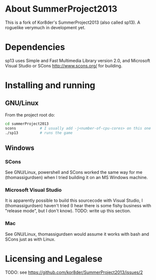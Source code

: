 # About SummerProject2013
This is a fork of Kor8der's SummerProject2013 (also called sp13). A roguelike 
verymuch in development yet.

# Dependencies
sp13 uses Simple and Fast Multimedia Library version 2.0, and Microsoft Visual 
Studio or SCons <http://www.scons.org/> for building.

# Installing and running

## GNU/Linux
From the project root do:

```sh
cd summerProject2013
scons  			# I usually add -j<number-of-cpu-cores> on this one
./sp13 			# runs the game
```

## Windows
### SCons
See GNU/Linux, powershell and SCons worked the same way for me 
(thomassigurdsen) when I tried building it on an MS Windows machine.

### Microsoft Visual Studio
It is apparently possible to build this sourcecode with Visual Studio, I 
(thomassigurdsen) haven't tried (I hear there is some fishy business with 
"release mode", but I don't know).
TODO: write up this section.

### Mac
See GNU/Linux, thomassigurdsen would assume it works with bash and SCons just 
as with Linux.

# Licensing and Legalese
TODO: see <https://github.com/kor8der/SummerProject2013/issues/2>

